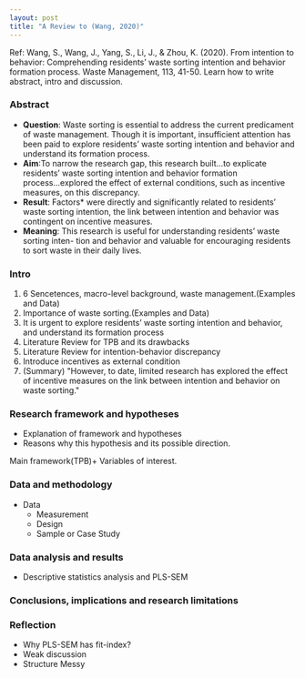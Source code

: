 ```yaml
---
layout: post
title: "A Review to (Wang, 2020)"
---
```

Ref:
Wang, S., Wang, J., Yang, S., Li, J., & Zhou, K. (2020). From intention to behavior: Comprehending residents’ waste sorting intention and behavior formation process. Waste Management, 113, 41-50.
Learn how to write abstract, intro and discussion.

### Abstract
- **Question**: Waste sorting is essential to address the current predicament of waste management. Though it is important, insufficient attention has been paid to explore residents’ waste sorting intention and behavior and understand its formation process.
- **Aim**:To narrow the research gap, this research built...to explicate residents’ waste sorting intention and behavior formation process...explored the effect of external conditions, such as incentive measures, on this discrepancy.
- **Result**: Factors* were directly and significantly related to residents’ waste sorting intention, the link between intention and behavior was contingent on incentive measures. 
- **Meaning**: This research is useful for understanding residents’ waste sorting inten- tion and behavior and valuable for encouraging residents to sort waste in their daily lives.


### Intro

1. 6 Sencetences, macro-level background, waste management.(Examples and Data)
2. Importance of waste sorting.(Examples and Data)
3. It is urgent to explore residents’ waste sorting intention and behavior, and understand its formation process
4. Literature Review for TPB and its drawbacks
5. Literature Review for intention-behavior discrepancy
6. Introduce incentives as external condition
7. (Summary) "However, to date, limited research has explored the effect of incentive measures on the link between intention and behavior on waste sorting."

### Research framework and hypotheses

- Explanation of framework and hypotheses
- Reasons why this hypothesis and its possible direction.

Main framework(TPB)+ Variables of interest.

### Data and methodology 

- Data 
	- Measurement
	- Design
	- Sample or Case Study

### Data analysis and results

- Descriptive statistics analysis and PLS-SEM

### Conclusions, implications and research limitations


### Reflection

- Why PLS-SEM has fit-index?
- Weak discussion
- Structure Messy